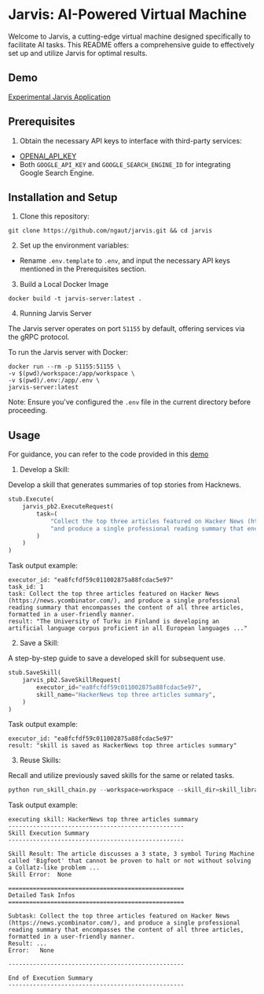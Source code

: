 # Jarvis: AI-Powered Virtual Machine

Welcome to Jarvis, a cutting-edge virtual machine designed specifically to facilitate AI tasks. This README offers a comprehensive guide to effectively set up and utilize Jarvis for optimal results.

## Demo

[Experimental Jarvis Application](/docs/media/demo.mp4)

## Prerequisites

1. Obtain the necessary API keys to interface with third-party services:
- [OPENAI_API_KEY](https://platform.openai.com/account/api-keys)
- Both `GOOGLE_API_KEY` and `GOOGLE_SEARCH_ENGINE_ID` for integrating Google Search Engine.

## Installation and Setup

1. Clone this repository:

```
git clone https://github.com/ngaut/jarvis.git && cd jarvis
```

2. Set up the environment variables:

- Rename `.env.template` to `.env`, and input the necessary API keys mentioned in the Prerequisites section.

3. Build a Local Docker Image

```
docker build -t jarvis-server:latest .
```

4. Running Jarvis Server

The Jarvis server operates on port `51155` by default, offering services via the gRPC protocol.

To run the Jarvis server with Docker:

```
docker run --rm -p 51155:51155 \
-v $(pwd)/workspace:/app/workspace \
-v $(pwd)/.env:/app/.env \
jarvis-server:latest
```

Note: Ensure you've configured the `.env` file in the current directory before proceeding.

## Usage

For guidance, you can refer to the code provided in this [demo](example.ipynb)

1. Develop a Skill:

Develop a skill that generates summaries of top stories from Hacknews.

```python
stub.Execute(
    jarvis_pb2.ExecuteRequest(
        task=(
            "Collect the top three articles featured on Hacker News (https://news.ycombinator.com/), "
            "and produce a single professional reading summary that encompasses the content of all three articles, formatted in a user-friendly manner."
        )
    )
)
```

Task output example:

```
executor_id: "ea8fcfdf59c011002875a88fcdac5e97"
task_id: 1
task: Collect the top three articles featured on Hacker News (https://news.ycombinator.com/), and produce a single professional reading summary that encompasses the content of all three articles, formatted in a user-friendly manner.
result: "The University of Turku in Finland is developing an artificial language corpus proficient in all European languages ..."
```

2. Save a Skill:

A step-by-step guide to save a developed skill for subsequent use.

```python
stub.SaveSkill(
    jarvis_pb2.SaveSkillRequest(
        executor_id="ea8fcfdf59c011002875a88fcdac5e97",
        skill_name="HackerNews top three articles summary",
    )
)
```

Task output example:

```
executor_id: "ea8fcfdf59c011002875a88fcdac5e97"
result: "skill is saved as HackerNews top three articles summary"
```


3. Reuse Skills:

Recall and utilize previously saved skills for the same or related tasks.

```python
python run_skill_chain.py --workspace=workspace --skill_dir=skill_library --execution_dir=summary_hn_news --skills="HackerNews top three articles summary"
```

Task output example:

```
executing skill: HackerNews top three articles summary
--------------------------------------------------
Skill Execution Summary
--------------------------------------------------

Skill Result: The article discusses a 3 state, 3 symbol Turing Machine called 'Bigfoot' that cannot be proven to halt or not without solving a Collatz-like problem ...
Skill Error:  None

==================================================
Detailed Task Infos
==================================================

Subtask: Collect the top three articles featured on Hacker News (https://news.ycombinator.com/), and produce a single professional reading summary that encompasses the content of all three articles, formatted in a user-friendly manner.
Result: ...
Error:   None

--------------------------------------------------

End of Execution Summary
--------------------------------------------------
```
